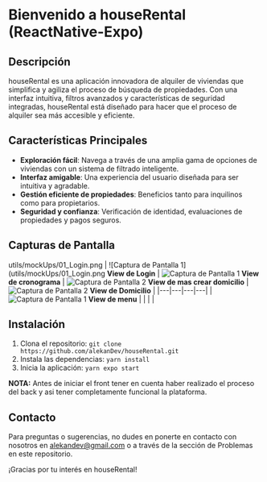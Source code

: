 # Bienvenido a houseRental (ReactNative-Expo)

## Descripción
houseRental es una aplicación innovadora de alquiler de viviendas que simplifica y agiliza el proceso de búsqueda de propiedades. Con una interfaz intuitiva, filtros avanzados y características de seguridad integradas, houseRental está diseñado para hacer que el proceso de alquiler sea más accesible y eficiente.

## Características Principales
- **Exploración fácil**: Navega a través de una amplia gama de opciones de viviendas con un sistema de filtrado inteligente.
- **Interfaz amigable**: Una experiencia del usuario diseñada para ser intuitiva y agradable.
- **Gestión eficiente de propiedades**: Beneficios tanto para inquilinos como para propietarios.
- **Seguridad y confianza**: Verificación de identidad, evaluaciones de propiedades y pagos seguros.

## Capturas de Pantalla
utils/mockUps/01_Login.png
| ![Captura de Pantalla 1](utils/mockUps/01_Login.png **View de Login** | ![Captura de Pantalla 1](utils/mockUps/02_01_Cronograma.png) **View de cronograma** | ![Captura de Pantalla 2](utils/mockUps/02_02_crearDomi.png) **View de mas crear domicilio** | ![Captura de Pantalla 2](utils/mockUps/02_03_viewDomi.png) **View de Domicilio** |
|---|---|---|---|
| ![Captura de Pantalla 1](utils/mockUps/02_menu.png) **View de menu** | | | |

## Instalación
1. Clona el repositorio: `git clone https://github.com/alekanDev/houseRental.git`
2. Instala las dependencias: `yarn install`
3. Inicia la aplicación: `yarn expo start`
   
**NOTA:** Antes de iniciar el front tener en cuenta haber realizado el proceso del back y asi tener completamente funcional la plataforma.

## Contacto
Para preguntas o sugerencias, no dudes en ponerte en contacto con nosotros en alekandev@gmail.com o a través de la sección de Problemas en este repositorio.

¡Gracias por tu interés en houseRental!
